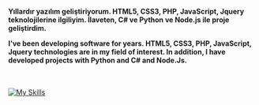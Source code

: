 

<b>Yıllardır yazılım geliştiriyorum. HTML5, CSS3, PHP, JavaScript, Jquery teknolojilerine ilgiliyim. İlaveten, C# ve Python ve Node.js ile proje geliştirdim.</b>

<b>I've been developing software for years. HTML5, CSS3, PHP, JavaScript, Jquery technologies are in my field of interest. In addition, I have developed projects with Python and C# and Node.Js.</b>


<br><br>
[![My Skills](https://skills.thijs.gg/icons?i=js,html,css,php,jquery,mysql)](https://github.com/fatihkonukcu)
